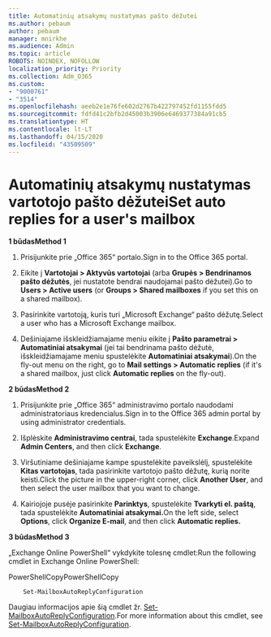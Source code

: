 ```yaml
---
title: Automatinių atsakymų nustatymas pašto dėžutei
ms.author: pebaum
author: pebaum
manager: mnirkhe
ms.audience: Admin
ms.topic: article
ROBOTS: NOINDEX, NOFOLLOW
localization_priority: Priority
ms.collection: Adm_O365
ms.custom:
- "9000761"
- "3514"
ms.openlocfilehash: aeeb2e1e76fe602d2767b422797452fd1155fdd5
ms.sourcegitcommit: fdfd41c2bfb2d45003b3906e6469377384a91cb5
ms.translationtype: HT
ms.contentlocale: lt-LT
ms.lasthandoff: 04/15/2020
ms.locfileid: "43509509"
---
```

# <a name="set-auto-replies-for-a-users-mailbox"></a><span data-ttu-id="bbb7c-102">Automatinių atsakymų nustatymas vartotojo pašto dėžutei</span><span class="sxs-lookup"><span data-stu-id="bbb7c-102">Set auto replies for a user's mailbox</span></span>

<span data-ttu-id="bbb7c-103">**1 būdas**</span><span class="sxs-lookup"><span data-stu-id="bbb7c-103">**Method 1**</span></span>

1. <span data-ttu-id="bbb7c-104">Prisijunkite prie „Office 365“ portalo.</span><span class="sxs-lookup"><span data-stu-id="bbb7c-104">Sign in to the Office 365 portal.</span></span>

2. <span data-ttu-id="bbb7c-105">Eikite į **Vartotojai > Aktyvūs vartotojai** (arba **Grupės > Bendrinamos pašto dėžutės**, jei nustatote bendrai naudojamai pašto dėžutei).</span><span class="sxs-lookup"><span data-stu-id="bbb7c-105">Go to **Users > Active users** (or **Groups > Shared mailboxes** if you set this on a shared mailbox).</span></span>

3. <span data-ttu-id="bbb7c-106">Pasirinkite vartotoją, kuris turi „Microsoft Exchange“ pašto dėžutę.</span><span class="sxs-lookup"><span data-stu-id="bbb7c-106">Select a user who has a Microsoft Exchange mailbox.</span></span>

4. <span data-ttu-id="bbb7c-107">Dešiniajame išskleidžiamajame meniu eikite į **Pašto parametrai > Automatiniai atsakymai** (jei tai bendrinama pašto dėžutė, išskleidžiamajame meniu spustelėkite **Automatiniai atsakymai**).</span><span class="sxs-lookup"><span data-stu-id="bbb7c-107">On the fly-out menu on the right, go to **Mail settings > Automatic replies** (if it's a shared mailbox, just click **Automatic replies** on the fly-out).</span></span>

<span data-ttu-id="bbb7c-108">**2 būdas**</span><span class="sxs-lookup"><span data-stu-id="bbb7c-108">**Method 2**</span></span>

1. <span data-ttu-id="bbb7c-109">Prisijunkite prie „Office 365“ administravimo portalo naudodami administratoriaus kredencialus.</span><span class="sxs-lookup"><span data-stu-id="bbb7c-109">Sign in to the Office 365 admin portal by using administrator credentials.</span></span>

2. <span data-ttu-id="bbb7c-110">Išplėskite **Administravimo centrai**, tada spustelėkite **Exchange**.</span><span class="sxs-lookup"><span data-stu-id="bbb7c-110">Expand **Admin Centers**, and then click **Exchange**.</span></span>

3. <span data-ttu-id="bbb7c-111">Viršutiniame dešiniajame kampe spustelėkite paveikslėlį, spustelėkite **Kitas vartotojas**, tada pasirinkite vartotojo pašto dėžutę, kurią norite keisti.</span><span class="sxs-lookup"><span data-stu-id="bbb7c-111">Click the picture in the upper-right corner, click **Another User**, and then select the user mailbox that you want to change.</span></span>

4. <span data-ttu-id="bbb7c-112">Kairiojoje pusėje pasirinkite **Parinktys**, spustelėkite **Tvarkyti el. paštą**, tada spustelėkite **Automatiniai atsakymai.**</span><span class="sxs-lookup"><span data-stu-id="bbb7c-112">On the left side, select **Options**, click **Organize E-mail**, and then click **Automatic replies.**</span></span>

<span data-ttu-id="bbb7c-113">**3 būdas**</span><span class="sxs-lookup"><span data-stu-id="bbb7c-113">**Method 3**</span></span>

<span data-ttu-id="bbb7c-114">„Exchange Online PowerShell“ vykdykite tolesnę cmdlet:</span><span class="sxs-lookup"><span data-stu-id="bbb7c-114">Run the following cmdlet in Exchange Online PowerShell:</span></span>

<span data-ttu-id="bbb7c-115">PowerShellCopy</span><span class="sxs-lookup"><span data-stu-id="bbb7c-115">PowerShellCopy</span></span>

```
    Set-MailboxAutoReplyConfiguration
```

<span data-ttu-id="bbb7c-116">Daugiau informacijos apie šią cmdlet žr. [Set-MailboxAutoReplyConfiguration](https://docs.microsoft.com/powershell/module/exchange/mailboxes/set-mailboxautoreplyconfiguration).</span><span class="sxs-lookup"><span data-stu-id="bbb7c-116">For more information about this cmdlet, see [Set-MailboxAutoReplyConfiguration](https://docs.microsoft.com/powershell/module/exchange/mailboxes/set-mailboxautoreplyconfiguration).</span></span>
